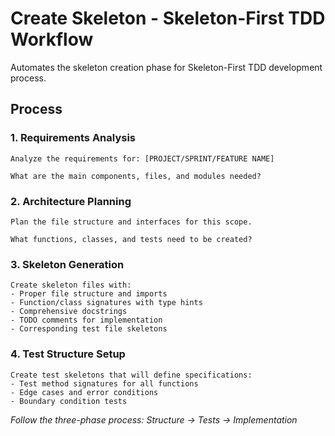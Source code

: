 # Create Skeleton - Skeleton-First TDD Workflow

Automates the skeleton creation phase for Skeleton-First TDD development process.

## Process

### 1. Requirements Analysis
```
Analyze the requirements for: [PROJECT/SPRINT/FEATURE NAME]

What are the main components, files, and modules needed?
```

### 2. Architecture Planning  
```
Plan the file structure and interfaces for this scope.

What functions, classes, and tests need to be created?
```

### 3. Skeleton Generation
```
Create skeleton files with:
- Proper file structure and imports
- Function/class signatures with type hints
- Comprehensive docstrings
- TODO comments for implementation
- Corresponding test file skeletons
```

### 4. Test Structure Setup
```
Create test skeletons that will define specifications:
- Test method signatures for all functions
- Edge cases and error conditions
- Boundary condition tests
```

*Follow the three-phase process: Structure → Tests → Implementation*